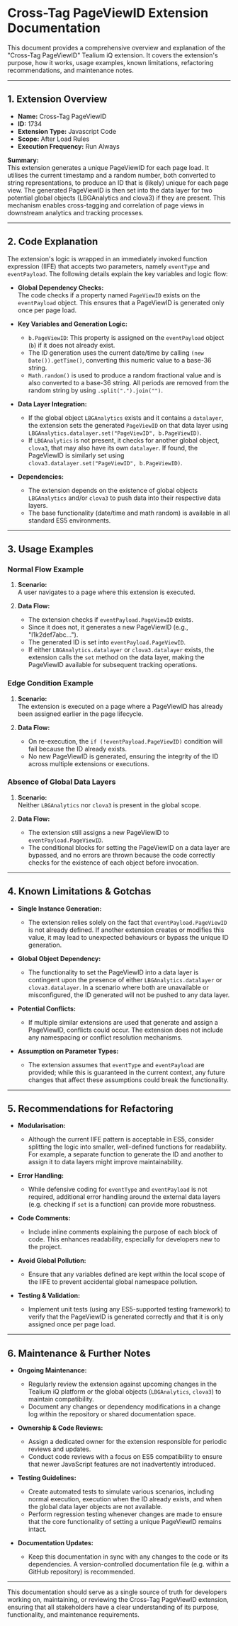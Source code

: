 # Cross-Tag PageViewID Extension Documentation

This document provides a comprehensive overview and explanation of the "Cross-Tag PageViewID" Tealium iQ extension. It covers the extension's purpose, how it works, usage examples, known limitations, refactoring recommendations, and maintenance notes.

---

## 1. Extension Overview

- **Name:** Cross-Tag PageViewID  
- **ID:** 1734  
- **Extension Type:** Javascript Code  
- **Scope:** After Load Rules  
- **Execution Frequency:** Run Always  

**Summary:**  
This extension generates a unique PageViewID for each page load. It utilises the current timestamp and a random number, both converted to string representations, to produce an ID that is (likely) unique for each page view. The generated PageViewID is then set into the data layer for two potential global objects (LBGAnalytics and clova3) if they are present. This mechanism enables cross-tagging and correlation of page views in downstream analytics and tracking processes.

---

## 2. Code Explanation

The extension's logic is wrapped in an immediately invoked function expression (IIFE) that accepts two parameters, namely `eventType` and `eventPayload`. The following details explain the key variables and logic flow:

- **Global Dependency Checks:**  
  The code checks if a property named `PageViewID` exists on the `eventPayload` object. This ensures that a PageViewID is generated only once per page load.

- **Key Variables and Generation Logic:**  
  - `b.PageViewID`: This property is assigned on the `eventPayload` object (`b`) if it does not already exist.  
  - The ID generation uses the current date/time by calling `(new Date()).getTime()`, converting this numeric value to a base-36 string.  
  - `Math.random()` is used to produce a random fractional value and is also converted to a base-36 string. All periods are removed from the random string by using `.split(".").join("")`.
  
- **Data Layer Integration:**  
  - If the global object `LBGAnalytics` exists and it contains a `datalayer`, the extension sets the generated `PageViewID` on that data layer using `LBGAnalytics.datalayer.set("PageViewID", b.PageViewID)`.
  - If `LBGAnalytics` is not present, it checks for another global object, `clova3`, that may also have its own `datalayer`. If found, the PageViewID is similarly set using `clova3.datalayer.set("PageViewID", b.PageViewID)`.

- **Dependencies:**  
  - The extension depends on the existence of global objects `LBGAnalytics` and/or `clova3` to push data into their respective data layers.  
  - The base functionality (date/time and math random) is available in all standard ES5 environments.

---

## 3. Usage Examples

### Normal Flow Example

1. **Scenario:**  
   A user navigates to a page where this extension is executed.
   
2. **Data Flow:**  
   - The extension checks if `eventPayload.PageViewID` exists.  
   - Since it does not, it generates a new PageViewID (e.g., "l1k2def7abc...").  
   - The generated ID is set into `eventPayload.PageViewID`.
   - If either `LBGAnalytics.datalayer` or `clova3.datalayer` exists, the extension calls the `set` method on the data layer, making the PageViewID available for subsequent tracking operations.

### Edge Condition Example

1. **Scenario:**  
   The extension is executed on a page where a PageViewID has already been assigned earlier in the page lifecycle.
   
2. **Data Flow:**  
   - On re-execution, the `if (!eventPayload.PageViewID)` condition will fail because the ID already exists.  
   - No new PageViewID is generated, ensuring the integrity of the ID across multiple extensions or executions.

### Absence of Global Data Layers

1. **Scenario:**  
   Neither `LBGAnalytics` nor `clova3` is present in the global scope.
   
2. **Data Flow:**  
   - The extension still assigns a new PageViewID to `eventPayload.PageViewID`.  
   - The conditional blocks for setting the PageViewID on a data layer are bypassed, and no errors are thrown because the code correctly checks for the existence of each object before invocation.

---

## 4. Known Limitations & Gotchas

- **Single Instance Generation:**  
  - The extension relies solely on the fact that `eventPayload.PageViewID` is not already defined. If another extension creates or modifies this value, it may lead to unexpected behaviours or bypass the unique ID generation.

- **Global Object Dependency:**  
  - The functionality to set the PageViewID into a data layer is contingent upon the presence of either `LBGAnalytics.datalayer` or `clova3.datalayer`. In a scenario where both are unavailable or misconfigured, the ID generated will not be pushed to any data layer.

- **Potential Conflicts:**  
  - If multiple similar extensions are used that generate and assign a PageViewID, conflicts could occur. The extension does not include any namespacing or conflict resolution mechanisms.

- **Assumption on Parameter Types:**  
  - The extension assumes that `eventType` and `eventPayload` are provided; while this is guaranteed in the current context, any future changes that affect these assumptions could break the functionality.

---

## 5. Recommendations for Refactoring

- **Modularisation:**  
  - Although the current IIFE pattern is acceptable in ES5, consider splitting the logic into smaller, well-defined functions for readability. For example, a separate function to generate the ID and another to assign it to data layers might improve maintainability.
  
- **Error Handling:**  
  - While defensive coding for `eventType` and `eventPayload` is not required, additional error handling around the external data layers (e.g. checking if `set` is a function) can provide more robustness.
  
- **Code Comments:**  
  - Include inline comments explaining the purpose of each block of code. This enhances readability, especially for developers new to the project.
  
- **Avoid Global Pollution:**  
  - Ensure that any variables defined are kept within the local scope of the IIFE to prevent accidental global namespace pollution.

- **Testing & Validation:**  
  - Implement unit tests (using any ES5-supported testing framework) to verify that the PageViewID is generated correctly and that it is only assigned once per page load.

---

## 6. Maintenance & Further Notes

- **Ongoing Maintenance:**  
  - Regularly review the extension against upcoming changes in the Tealium iQ platform or the global objects (`LBGAnalytics`, `clova3`) to maintain compatibility.
  - Document any changes or dependency modifications in a change log within the repository or shared documentation space.
  
- **Ownership & Code Reviews:**  
  - Assign a dedicated owner for the extension responsible for periodic reviews and updates.
  - Conduct code reviews with a focus on ES5 compatibility to ensure that newer JavaScript features are not inadvertently introduced.

- **Testing Guidelines:**  
  - Create automated tests to simulate various scenarios, including normal execution, execution when the ID already exists, and when the global data layer objects are not available.
  - Perform regression testing whenever changes are made to ensure that the core functionality of setting a unique PageViewID remains intact.

- **Documentation Updates:**  
  - Keep this documentation in sync with any changes to the code or its dependencies. A version-controlled documentation file (e.g. within a GitHub repository) is recommended.

---

This documentation should serve as a single source of truth for developers working on, maintaining, or reviewing the Cross-Tag PageViewID extension, ensuring that all stakeholders have a clear understanding of its purpose, functionality, and maintenance requirements.